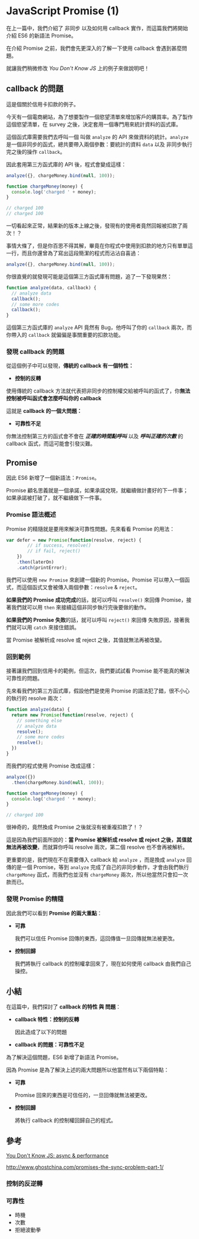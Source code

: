 # JavaScript Promise (1) 

在上一篇中，我們介紹了 非同步 以及如何用 callback 實作，而這篇我們將開始介紹 ES6 的新語法 Promise。

在介紹 Promise 之前，我們會先更深入的了解一下使用 callback 會遇到甚麼問題。

就讓我們稍微修改 *You Don't Know  JS* 上的例子來做說明吧！

##  callback 的問題

這是個關於信用卡扣款的例子。

今天有一個電商網站，為了想要製作一個慾望清單來增加客戶的購買率。為了製作這個慾望清單，在 survey 之後，決定套用一個專門用來統計資料的函式庫。

這個函式庫需要我們去呼叫一個 叫做 `analyze` 的 API 來做資料的統計。`analyze` 是一個非同步的函式，總共要帶入兩個參數：要統計的資料 `data` 以及 非同步執行完之後的操作 `callback`。

因此套用第三方函式庫的 API 後，程式會變成這樣：

```javascript
analyze({}, chargeMoney.bind(null, 100));

function chargeMoney(money) {
  console.log('charged ' + money);
}

// charged 100
// charged 100
```

一切看起來正常，結果新的版本上線之後，發現有的使用者竟然回報被扣款了兩次！？

事情大條了，但是你百思不得其解，畢竟在你程式中使用到扣款的地方只有單單這一行，而且你還曾為了寫出這段簡潔的程式而沾沾自喜過：

```javascript
analyze({}, chargeMoney.bind(null, 100));
```

你很直覺的就發現可能是這個第三方函式庫有問題，追了一下發現果然：

```javascript
function analyze(data, callback) {
  // analyze data
  callback();
  // some more codes
  callback();
}
```

這個第三方函式庫的 `analyze` API 竟然有 Bug，他呼叫了你的 `callback` 兩次，而你帶入的 `callback` 就偏偏是事關重要的扣款功能。

### 發現 callback 的問題

從這個例子中可以發現，**傳統的 callback 有一個特性：**

* **控制的反轉**

使用傳統的 callback 方法就代表把非同步的控制權交給被呼叫的函式了，你**無法控制被呼叫函式會怎麼呼叫你的 callback**

這就是 **callback 的一個大問題：**

* **可靠性不足**

你無法控制第三方的函式會不會在 ***正確的時間點呼叫*** 以及 ***呼叫正確的次數*** 的 callback 函式，而這可能會引發災難。



## Promise

因此 ES6 新增了一個新語法：`Promise`。

Promise 顧名思義就是一個承諾，如果承諾兌現，就繼續做計畫好的下一件事；如果承諾被打破了，就不繼續做下一件事。

### Promise 語法概述

Promise 的精隨就是要用來解決可靠性問題。先來看看 Promise 的用法：

```javascript
var defer = new Promise(function(resolve, reject) { 
        // if success, resolve()
        // if fail, reject()
	})
	.then(laterOn)
	.catch(printError);
```

我們可以使用 `new Promise` 來創建一個新的 Promise。Promise 可以帶入一個函式，而這個函式又會被傳入兩個參數：`resolve` & `reject`。

**如果我們的 Promise 成功完成**的話，就可以呼叫 `resolve()` 來回傳 Promise，接著我們就可以用 `then` 來接續這個非同步執行完後要做的動作。

**如果我們的 Promise 失敗**的話，就可以呼叫 `reject()` 來回傳 失敗原因，接著我們就可以用 `catch` 來接住錯誤。

當 Promise 被解析成 resolve 或 reject 之後，其值就無法再被改變。

### 回到範例

接著讓我們回到信用卡的範例，但這次，我們要試試看 Promise 能不能真的解決可靠性的問題。

先來看我們的第三方函式庫，假設他們是使用 Promise 的語法犯了錯，很不小心的執行的 resolve 兩次：

```javascript
function analyze(data) {
  return new Promise(function(resolve, reject) {
	// something else
    // analyze data
    resolve();
    // some more codes
    resolve();
  })
}
```

而我們的程式使用 Promise 改成這樣：

```javascript
analyze({})
  .then(chargeMoney.bind(null, 100));

function chargeMoney(money) {
  console.log('charged ' + money);
}

// charged 100
```

很神奇的，竟然換成 Promise 之後就沒有被重複扣款了！？

這是因為我們前面所說的：**當 Promise 被解析成 resolve 或 reject 之後，其值就無法再被改變**，而就算你呼叫 resolve 兩次，第二個 resolve 也不會再被解析。

更重要的是，我們現在不在需要傳入 callback 給 `analyze` ，而是換成 `analyze` 回傳的是一個 Promise，等到 `analyze` 完成了自己的非同步動作，才會由我們執行 `chargeMoney` 函式，而我們也並沒有 `chargeMoney` 兩次，所以他當然只會扣一次款而已。

### 發現 Promise 的精隨

因此我們可以看到 **Promise 的兩大重點**：

- **可靠**

  我們可以信任 Promise 回傳的東西，這回傳值一旦回傳就無法被更改。

* **控制回歸**

  我們將執行 callback 的控制權拿回來了，現在如何使用 callback 由我們自己操控。



## 小結

在這篇中，我們探討了 **callback 的特性 與 問題**：

* **callback 特性：控制的反轉**

  因此造成了以下的問題


* **callback 的問題：可靠性不足**

為了解決這個問題，ES6 新增了新語法 Promise。

因為 Promise 是為了解決上述的兩大問題所以他當然有以下兩個特點：

- **可靠**

  Promise 回來的東西是可信任的，一旦回傳就無法被更改。


- **控制回歸**

  將執行 callback 的控制權回歸自己的程式。



## 參考

[You Don't Know JS: async & performance](https://github.com/getify/You-Dont-Know-JS/tree/master/async%20%26%20performance)

http://www.ghostchina.com/promises-the-sync-problem-part-1/



### 控制的反逆轉

### 可靠性

* 時機
* 次數
* 拒絕波動拳

